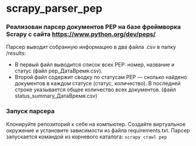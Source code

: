 # scrapy_parser_pep

### Реализован парсер документов PEP на базе фреймворка Scrapy с сайта https://www.python.org/dev/peps/

Парсер выводит собранную информацию в два файла .csv в папку /results:
- В первый файл выводится список всех PEP: номер, название и статус (файл pep_ДатаВремя.csv).
- Второй файл содержит сводку по статусам PEP — сколько найдено документов в каждом статусе (статус, количество). В последней строке указывается общее количество всех документов. (файл status_summary_ДатаВремя.csv)


### Запуск парсера
Клонируйте репозиторий к себе на компьютер. Создайте виртуальное окружение и установите зависимости из файла requirements.txt. 
Парсер запускается командой из корневого каталога:
`scrapy crawl pep`
